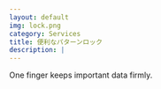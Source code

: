 ```yaml
---
layout: default
img: lock.png
category: Services
title: 便利なパターンロック
description: |
---
```

  One finger keeps important data firmly.